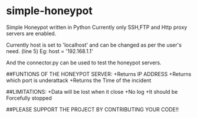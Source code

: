 # simple-honeypot
Simple Honeypot written in Python
Currently only SSH,FTP and Http proxy servers are enabled.

Currently host is set to 'localhost' and can be changed as per the user's need.
(line 5)
Eg: host = '192.168.1.1'

And the connector.py can be used to test the honeypot servers.



##FUNTIONS OF THE HONEYPOT SERVER:
+Returns IP ADDRESS
+Returns which port is underattack
+Returns the Time of the incident

##LIMITATIONS:
+Data will be lost when it close
+No log
+It should be Forcefully stopped


##PLEASE SUPPORT THE PROJECT BY CONTRIBUTING YOUR CODE!!
